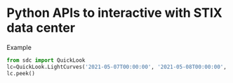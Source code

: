 # Python APIs to interactive with STIX data center

Example 
```python
from sdc import QuickLook
lc=QuickLook.LightCurves('2021-05-07T00:00:00', '2021-05-08T00:00:00', ltc=True)
lc.peek()
```
